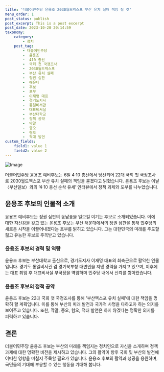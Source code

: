 ```yaml
---
title: '더불어민주당 윤용조 2030월드엑스포 부산 유치 실패 책임 질 것'
menu_order: 1
post_status: publish
post_excerpt: This is a post excerpt
post_date: 2023-10-20 20:14:59
taxonomy:
    category:
        - 정치
    post_tag:
        - 더불어민주당
        -  윤용조
        -  410 총선
        -  국회 첫 국정조사
        -  2030월드엑스포
        -  부산 유치 실패
        -  정권 심판
        -  해운대
        -  후보
        -  포부
        -  이재명 대표
        -  경기도지사
        -  통일비서관
        -  대표비서실
        -  부산대학교
        -  정책 공약
        -  막말
        -  증오
        -  혐오
        -  적대 발언
custom_fields:
    field1: value 1
    field2: value 2
---
```


![Image](https://imgnews.pstatic.net/image/082/2024/02/06/0001254666_001_20240206190501152.jpg?type=w647)


더불어민주당 윤용조 예비후보는 6일 4·10 총선에서 당선되어 22대 국회 첫 국정조사로 2030월드엑스포 부산 유치 실패의 책임을 묻겠다고 밝혔습니다. 윤용조 후보는 이날 〈부산일보〉와의 ‘4·10 총선 순삭 유세’ 인터뷰에서 정책 과제와 포부를 나누었습니다.

## 윤용조 후보의 인물적 소개
윤용조 예비후보는 정권 심판의 동남풍을 일으킬 이기는 후보로 소개되었습니다. 이에 대한 자신감을 갖고 있는 윤용조 후보는 부산 해운대에서의 정권 심판을 통해 민주당의 새로운 시작을 이끌어내겠다는 포부를 밝히고 있습니다. 그는 대한민국의 미래를 주도할 젊고 유능한 후보로 주목받고 있습니다.

### 윤용조 후보의 경력 및 역량
윤용조 후보는 부산대학교 출신으로, 경기도지사 이재명 대표의 최측근으로 활약한 인물입니다. 경기도 통일비서관 겸 경기북부청 대변인을 지낸 경력을 가지고 있으며, 이후에는 대표 취임 후 대표비서실 부국장을 역임하며 민주당 내에서 신뢰를 쌓아왔습니다.

### 윤용조 후보의 정책 공약
윤용조 후보는 22대 국회 첫 국정조사를 통해 '부산엑스포 유치 실패'에 대한 책임을 명확히 할 계획입니다. 이를 통해 부산의 미래 발전과 국가적 사명을 다하고자 하는 의지를 보여주고 있습니다. 또한, 막말, 증오, 혐오, 적대 발언은 하지 않겠다는 명확한 의지를 피력하고 있습니다.

## 결론
더불어민주당 윤용조 후보는 부산의 미래를 책임지는 정치인으로 자신을 소개하며 정책 과제에 대한 명확한 비전을 제시하고 있습니다. 그의 활약이 향후 국회 및 부산의 발전에 어떠한 영향을 미칠지 주목할 필요가 있습니다. 윤용조 후보의 활약과 성공을 응원하며, 국민들의 기대에 부응할 수 있는 행동을 기대해 봅니다.
